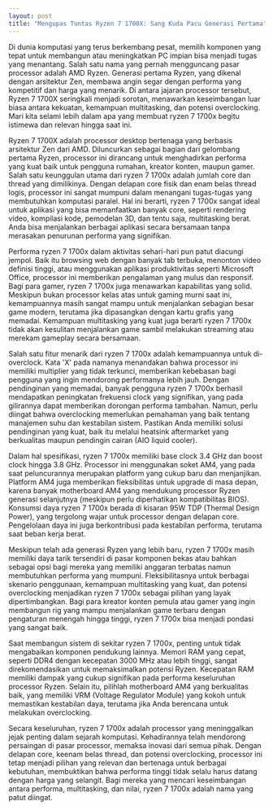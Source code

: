 ```yaml
---
layout: post
title: "Mengupas Tuntas Ryzen 7 1700X: Sang Kuda Pacu Generasi Pertama"
---
```


Di dunia komputasi yang terus berkembang pesat, memilih komponen yang tepat untuk membangun atau meningkatkan PC impian bisa menjadi tugas yang menantang. Salah satu nama yang pernah mengguncang pasar processor adalah AMD Ryzen. Generasi pertama Ryzen, yang dikenal dengan arsitektur Zen, membawa angin segar dengan performa yang kompetitif dan harga yang menarik. Di antara jajaran processor tersebut, Ryzen 7 1700X seringkali menjadi sorotan, menawarkan keseimbangan luar biasa antara kekuatan, kemampuan multitasking, dan potensi overclocking. Mari kita selami lebih dalam apa yang membuat ryzen 7 1700x begitu istimewa dan relevan hingga saat ini.

Ryzen 7 1700X adalah processor desktop bertenaga yang berbasis arsitektur Zen dari AMD. Diluncurkan sebagai bagian dari gelombang pertama Ryzen, processor ini dirancang untuk menghadirkan performa yang kuat baik untuk pengguna rumahan, kreator konten, maupun gamer. Salah satu keunggulan utama dari ryzen 7 1700x adalah jumlah core dan thread yang dimilikinya. Dengan delapan core fisik dan enam belas thread logis, processor ini sangat mumpuni dalam menangani tugas-tugas yang membutuhkan komputasi paralel. Hal ini berarti, ryzen 7 1700x sangat ideal untuk aplikasi yang bisa memanfaatkan banyak core, seperti rendering video, kompilasi kode, pemodelan 3D, dan tentu saja, multitasking berat. Anda bisa menjalankan berbagai aplikasi secara bersamaan tanpa merasakan penurunan performa yang signifikan.

Performa ryzen 7 1700x dalam aktivitas sehari-hari pun patut diacungi jempol. Baik itu browsing web dengan banyak tab terbuka, menonton video definisi tinggi, atau menggunakan aplikasi produktivitas seperti Microsoft Office, processor ini memberikan pengalaman yang mulus dan responsif. Bagi para gamer, ryzen 7 1700x juga menawarkan kapabilitas yang solid. Meskipun bukan processor kelas atas untuk gaming murni saat ini, kemampuannya masih sangat mampu untuk menjalankan sebagian besar game modern, terutama jika dipasangkan dengan kartu grafis yang memadai. Kemampuan multitasking yang kuat juga berarti ryzen 7 1700x tidak akan kesulitan menjalankan game sambil melakukan streaming atau merekam gameplay secara bersamaan.

Salah satu fitur menarik dari ryzen 7 1700x adalah kemampuannya untuk di-overclock. Kata 'X' pada namanya menandakan bahwa processor ini memiliki multiplier yang tidak terkunci, memberikan kebebasan bagi pengguna yang ingin mendorong performanya lebih jauh. Dengan pendinginan yang memadai, banyak pengguna ryzen 7 1700x berhasil mendapatkan peningkatan frekuensi clock yang signifikan, yang pada gilirannya dapat memberikan dorongan performa tambahan. Namun, perlu diingat bahwa overclocking memerlukan pemahaman yang baik tentang manajemen suhu dan kestabilan sistem. Pastikan Anda memiliki solusi pendinginan yang kuat, baik itu melalui heatsink aftermarket yang berkualitas maupun pendingin cairan (AIO liquid cooler).

Dalam hal spesifikasi, ryzen 7 1700x memiliki base clock 3.4 GHz dan boost clock hingga 3.8 GHz. Processor ini menggunakan soket AM4, yang pada saat peluncurannya merupakan platform yang cukup baru dan menjanjikan. Platform AM4 juga memberikan fleksibilitas untuk upgrade di masa depan, karena banyak motherboard AM4 yang mendukung processor Ryzen generasi selanjutnya (meskipun perlu diperhatikan kompatibilitas BIOS). Konsumsi daya ryzen 7 1700x berada di kisaran 95W TDP (Thermal Design Power), yang tergolong wajar untuk processor dengan delapan core. Pengelolaan daya ini juga berkontribusi pada kestabilan performa, terutama saat beban kerja berat.

Meskipun telah ada generasi Ryzen yang lebih baru, ryzen 7 1700x masih memiliki daya tarik tersendiri di pasar komponen bekas atau bahkan sebagai opsi bagi mereka yang memiliki anggaran terbatas namun membutuhkan performa yang mumpuni. Fleksibilitasnya untuk berbagai skenario penggunaan, kemampuan multitasking yang kuat, dan potensi overclocking menjadikan ryzen 7 1700x sebagai pilihan yang layak dipertimbangkan. Bagi para kreator konten pemula atau gamer yang ingin membangun rig yang mampu menjalankan game terbaru dengan pengaturan menengah hingga tinggi, ryzen 7 1700x bisa menjadi pondasi yang sangat baik.

Saat membangun sistem di sekitar ryzen 7 1700x, penting untuk tidak mengabaikan komponen pendukung lainnya. Memori RAM yang cepat, seperti DDR4 dengan kecepatan 3000 MHz atau lebih tinggi, sangat direkomendasikan untuk memaksimalkan potensi Ryzen. Kecepatan RAM memiliki dampak yang cukup signifikan pada performa keseluruhan processor Ryzen. Selain itu, pilihlah motherboard AM4 yang berkualitas baik, yang memiliki VRM (Voltage Regulator Module) yang kokoh untuk memastikan kestabilan daya, terutama jika Anda berencana untuk melakukan overclocking.

Secara keseluruhan, ryzen 7 1700x adalah processor yang meninggalkan jejak penting dalam sejarah komputasi. Kehadirannya telah mendorong persaingan di pasar processor, memaksa inovasi dari semua pihak. Dengan delapan core, keenam belas thread, dan potensi overclocking, processor ini tetap menjadi pilihan yang relevan dan bertenaga untuk berbagai kebutuhan, membuktikan bahwa performa tinggi tidak selalu harus datang dengan harga yang selangit. Bagi mereka yang mencari keseimbangan antara performa, multitasking, dan nilai, ryzen 7 1700x adalah nama yang patut diingat.

